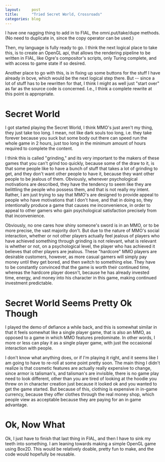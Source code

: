 ```yaml
---
layout:     post
title:	    "Tried Secret World, Crossroads"
categories: blog
---
```


I have one nagging thing to add in to FIAL, the omni.put/take/dupe
methods.  (No need to duplicate in, since the copy operator can be
used.)

Then, my language is fully ready to go.  I think the next logical
place to take this, is to create an OpenGL api, that allows the
rendering pipeline to be written in FIAL, like Ogre's compositor's
scripts, only Turing complete, and with access to game state if so
desired.

Another place to go with this, is in fixing up some buttons for the
stuff I have already in bcve, which would be the next logical step
there.  But -- since a lot of stuff has to be rewritten for that, I
think I might as well just "start over" as far as the source code is
concerned.  I.e., I think a complete rewrite at this point is
appropriate.

# Secret World

I got started playing the Secret World, I think MMO's just aren't my
thing, they just take too long.  I mean, not like dark souls too long,
i.e. they take forever because you suck but some body out there can
speed run the whole game in 2 hours, just too long in the minimum
amount of hours required to complete the content.  

I think this is called "grinding," and its very important to the
makers of these games that you can't grind too quickly, because some
of the draw to it, is that some people like to have a bunch of stuff
that takes a lot of grinding to get, and they don't want other people
to have it, because they want other people to be jealous of them.
Obviously, whenever psychological motivations are described, they have
the tendency to seem like they are belittling the people who possess
them, and that is not really my intent.  Rather, I am just trying to
say that MMO's are designed to provide appeal to people who have
motivations that I don't have, and that in doing so, they intentionally
produce a game that causes me inconvenience, in order to appeal to
other gamers who gain psychological satisfaction precisely from that
inconvenience.

Obviously, no one cares how shiny someone's sword is in an MMO, or to
be more precise, the vast majority don't.  But due to the nature of
MMO's social interaction, whether or not other players actually feel
jealous of players who have achieved something through grinding is not
relevant, what is relevant is whether or not, on a psychological
level, the player who has achieved it believes that other players are
jealous.  These "hardcore" MMO players are desirable customers,
however, as more casual gamers will simply pay money until they get
bored, and then switch to something else.  They have to be constantly
convinced that the game is worth their continued time, whereas the
hardcore player doesn't, because he has already invested time, energy,
and money into his character in this game, making continued investment
predictable.

# Secret World Seems Pretty Ok Though

I played the demo of defiance a while back, and this is somewhat
similar in that it feels somewhat like a single player game, that is
also an MMO, as opposed to a game in which MMO features predominate.
In other words, I more or less can play it as a single player game,
with just the occasional interaction with people.

I don't know what anything does, or if I'm playing it right, and it
seems like I am going to have to re-roll at some point pretty soon.
The main thing I didn't realize is that cosmetic features are actually
really expensive to change, since armor is talisman's, and talisman's
are invisible, there is no game play need to look different, other
than you are tired of looking at the hoodie you threw on in character
creation just because it looked ok and you wanted to get the game
started.  But because of this, clothing is expensive in in-game
currency, because they offer clothes through the real money shop,
which people view as acceptable because they are paying for an in game
advantage.

# Ok, Now What

Ok, I just have to finish that last thing in FIAL, and then I have to
sink my teeth into something.  I am leaning towards making a simple
OpenGL game using Box2D.  This would be relatively doable, pretty fun
to make, and the code would hopefully be reusable. 

